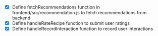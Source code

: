 - [x] Define fetchRecommendations function in frontend/src/recommendation.js to fetch recommendations from backend
- [x] Define handleRateRecipe function to submit user ratings
- [x] Define handleRecordInteraction function to record user interactions
